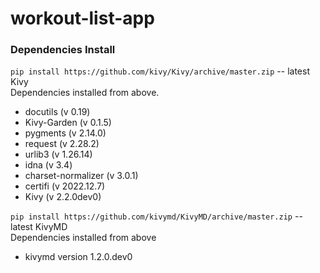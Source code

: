 # workout-list-app

### Dependencies Install

`pip install https://github.com/kivy/Kivy/archive/master.zip` -- latest Kivy <br />
Dependencies installed from above.
- docutils (v 0.19)
- Kivy-Garden (v 0.1.5)
- pygments (v 2.14.0)
- request (v 2.28.2)
- urlib3 (v 1.26.14)
- idna (v 3.4)
- charset-normalizer (v 3.0.1)
- certifi (v 2022.12.7)
- Kivy (v 2.2.0dev0)

`pip install https://github.com/kivymd/KivyMD/archive/master.zip` -- latest KivyMD <br />
Dependencies installed from above
- kivymd version 1.2.0.dev0